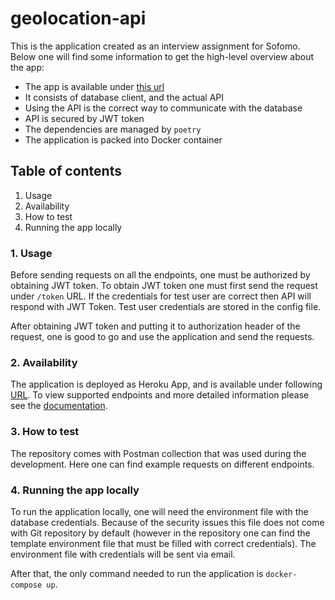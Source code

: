 # geolocation-api
This is the application created as an interview assignment for Sofomo. Below one will find some information
to get the high-level overview about the app:

- The app is available under [this url](https://sofomo-geolocation-api.herokuapp.com/)
- It consists of database client, and the actual API
- Using the API is the correct way to communicate with the database
- API is secured by JWT token
- The dependencies are managed by `poetry`
- The application is packed into Docker container

## Table of contents
1. Usage
2. Availability
3. How to test
4. Running the app locally

### 1. Usage
Before sending requests on all the endpoints, one must be authorized by obtaining JWT token.
To obtain JWT token one must first send the request under `/token` URL. If the credentials for test user 
are correct then API will respond with JWT Token. Test user credentials are stored in the config file.

After obtaining JWT token and putting it to authorization header of the request, one is good to go and use
the application and send the requests.

### 2. Availability
The application is deployed as Heroku App, and is available under following [URL](https://sofomo-geolocation-api.herokuapp.com/). To view supported endpoints
and more detailed information please see the [documentation](https://sofomo-geolocation-api.herokuapp.com/docs).

### 3. How to test
The repository comes with Postman collection that was used during the development. Here one can find example
requests on different endpoints.

### 4. Running the app locally
To run the application locally, one will need the environment file with the database credentials.
Because of the security issues this file does not come with Git repository by default (however in the 
repository one can find the template environment file that must be filled with correct credentials).
The environment file with credentials will be sent via email.

After that, the only command needed to run the application is `docker-compose up`.
